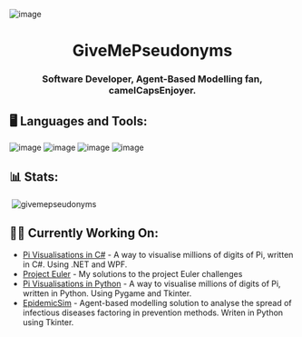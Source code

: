 
![image](https://user-images.githubusercontent.com/113452530/222985603-40d409e0-2ea2-4454-ab0b-2a1e349914b2.png)

<h1 align="center">GiveMePseudonyms</h1>
<h3 align="center">Software Developer, Agent-Based Modelling fan, camelCapsEnjoyer.</h3>

## 🖥️ Languages and Tools:
![image](https://img.shields.io/badge/C%23-239120?style=for-the-badge&logo=c-sharp&logoColor=white)
![image](https://img.shields.io/badge/.NET-5C2D91?style=for-the-badge&logo=.net&logoColor=white)
![image](https://img.shields.io/badge/Python-3776AB?style=for-the-badge&logo=python&logoColor=white)
![image](https://img.shields.io/badge/OpenGL-FFFFFF?style=for-the-badge&logo=opengl)

<h2 align="left">📊 Stats:</h2>
<p>&nbsp;<img align="center" src="https://github-readme-stats.vercel.app/api?username=givemepseudonyms&show_icons=true&locale=en" alt="givemepseudonyms" /></p>

<h2 align="left">🏋️‍♂️ Currently Working On:</h2>

- [Pi Visualisations in C#](https://github.com/GiveMePseudonyms/PiVisualisationsCSharp) - A way to visualise millions of digits of Pi, written in C#. Using .NET and WPF.
- [Project Euler](https://github.com/GiveMePseudonyms/Project_Euler) - My solutions to the project Euler challenges
- [Pi Visualisations in Python](https://github.com/GiveMePseudonyms/PiVisualisations) - A way to visualise millions of digits of Pi, written in Python. Using Pygame and Tkinter.
- [EpidemicSim](https://github.com/GiveMePseudonyms/Epidemic-Sim) - Agent-based modelling solution to analyse the spread of infectious diseases factoring in prevention methods. Writen in Python using Tkinter.
